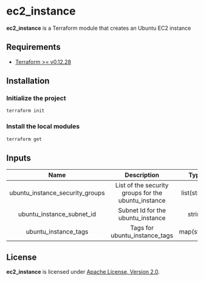 # ec2_instance

**ec2_instance** is a Terraform module that creates an Ubuntu EC2 instance

## Requirements

- [Terraform >= v0.12.28](https://www.terraform.io/downloads.html)

## Installation

### Initialize the project

```sh
terraform init
```

### Install the local modules

```sh
terraform get
```

## Inputs

| Name           | Description       | Type   | Default | Required |
| :---:          | :---:             | :---:  | :---:   | :---:    |
| ubuntu_instance_security_groups | List of the security groups for the ubuntu_instance | list(string) | -       | :heavy_check_mark: |
| ubuntu_instance_subnet_id | Subnet Id for the ubuntu_instance | string | -       | :heavy_check_mark: |
| ubuntu_instance_tags | Tags for ubuntu_instance_tags | map(string) | -       | :heavy_check_mark: |


## License

**ec2_instance** is licensed under [Apache License, Version 2.0](https://github.com/AlexisNava/terraform_modules/blob/master/LICENSE).